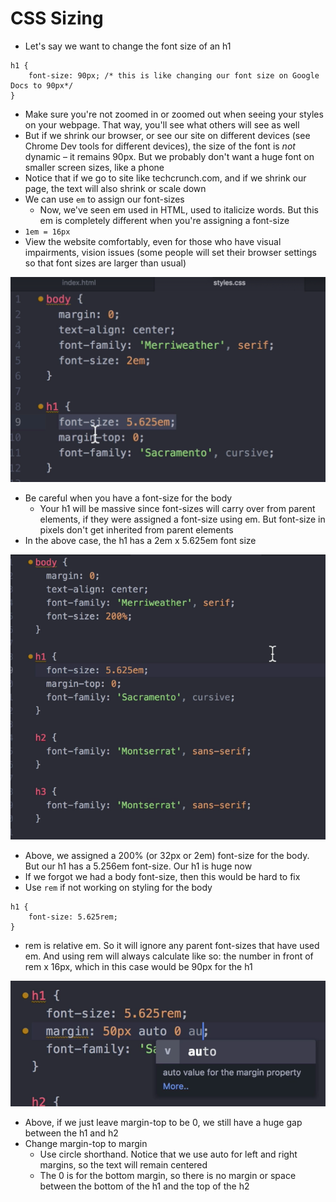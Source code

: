 # CSS Sizing

- Let's say we want to change the font size of an h1
```
h1 {
    font-size: 90px; /* this is like changing our font size on Google Docs to 90px*/
}
```
- Make sure you're not zoomed in or zoomed out when seeing your styles on your webpage. That way, you'll see what others will see as well
- But if we shrink our browser, or see our site on different devices (see Chrome Dev tools for different devices), the size of the font is _not_ dynamic – it remains 90px. But we probably don't want a huge font on smaller screen sizes, like a phone
- Notice that if we go to site like techcrunch.com, and if we shrink our page, the text will also shrink or scale down
- We can use `em` to assign our font-sizes
    - Now, we've seen em used in HTML, used to italicize words. But this em is completely different when you're assigning a font-size
- `1em = 16px`
- View the website comfortably, even for those who have visual impairments, vision issues (some people will set their browser settings so that font sizes are larger than usual)

![](../images/43.png)
- Be careful when you have a font-size for the body
    - Your h1 will be massive since font-sizes will carry over from parent elements, if they were assigned a font-size using em. But font-size in pixels don't get inherited from parent elements
- In the above case, the h1 has a 2em x 5.625em font size

![](../images/44.png)
- Above, we assigned a 200% (or 32px or 2em) font-size for the body. But our h1 has a 5.256em font-size. Our h1 is huge now
- If we forgot we had a body font-size, then this would be hard to fix
- Use `rem` if not working on styling for the body

```
h1 {
    font-size: 5.625rem;
}
```
- rem is relative em. So it will ignore any parent font-sizes that have used em. And using rem will always calculate like so: the number in front of rem x 16px, which in this case would be 90px for the h1

![](../images/45.png)

- Above, if we just leave margin-top to be 0, we still have a huge gap between the h1 and h2
- Change margin-top to margin
    - Use circle shorthand. Notice that we use auto for left and right margins, so the text will remain centered
    - The 0 is for the bottom margin, so there is no margin or space between the bottom of the h1 and the top of the h2